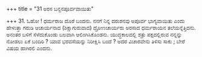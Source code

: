 +++
title = "31 ಅರಸ ಬನ್ದನಪೂರ್ವವಾಯಿತು"

+++
31. ಓಹೋ ! ಧರ್ಮರಾಜ ದೊರೆ ಬಂದನು. ನನಗೆ ನಿನ್ನ ದರುಶನವು ಅಪೂರ್ವ ಭಾಗ್ಯವಾಯಿತು ಎಂದು ಹೇಳುತ್ತಾ ಗರುಡಿ ಆಚಾರ್ಯನಾದ (ಶಿಕ್ಷಾಗುರುವಾದ) ದ್ರೋಣಚಾರ್ಯರು ಅರಸಾದ ಧರ್ಮರಾಯನ ತಲೆಯನ್ನೆತ್ತಿದನು. ಅನಂತರ ಬಳಿಗೆ ಸೆಳೆದುಕೊಂಡು ಬಲವಾಗಿ ಆಲಿಂಗಿಸಿಕೊಂಡನು. ಯುದ್ಧಕಾಲದಲ್ಲಿ ಶತ್ರು ಪಕ್ಷದಲ್ಲಿರುವ ನನ್ನನ್ನು ನೋಡಲು ಏಕೆ ಬಂದಿರಿ ? ಯಾವ ಭರವಸೆಯನ್ನು ನಿರೀಕ್ಷಿಸಿ ಬಂದೆ ? ಅದರ ವಿಚಾರವೇನು ತಿಳಿಸು ಸಾಕು ; ಬೇರೆ ವಿಷಯ ಹಾಗಿರಲಿ ಎಂದನು.